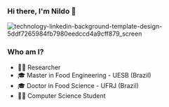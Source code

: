 ### Hi there, I'm Nildo 👋
![technology-linkedin-background-template-design-5ddf7265984fb7980eedccd4a9cff879_screen](https://user-images.githubusercontent.com/86665339/127336807-cc1a0730-18c1-47b3-8724-d5a121e49dca.jpg)

### Who am I?

- 👨‍🔬 Researcher
- 🎓 Master in Food Engineering - UESB (Brazil)
- 🎓 Doctor in Food Science - UFRJ (Brazil)
- 👨‍💻 Computer Science Student






